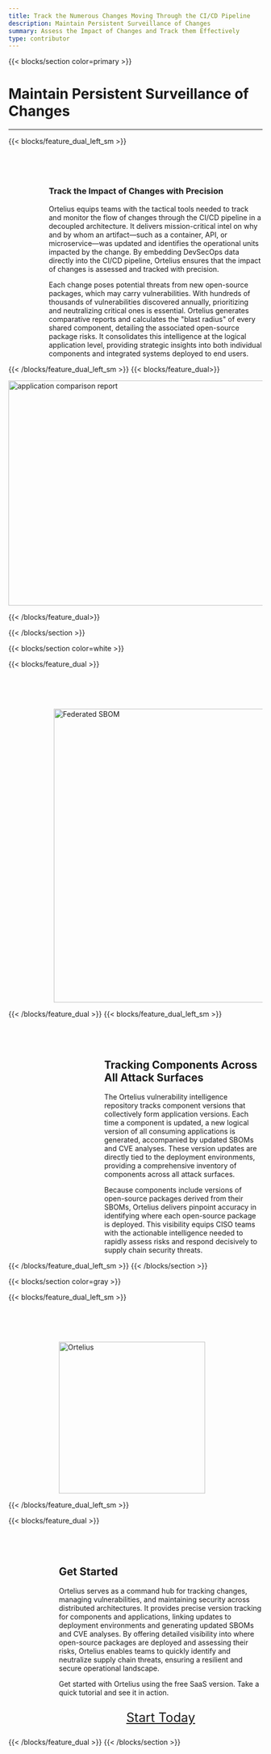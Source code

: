 ```yaml
---
title: Track the Numerous Changes Moving Through the CI/CD Pipeline
description: Maintain Persistent Surveillance of Changes
summary: Assess the Impact of Changes and Track them Effectively
type: contributor
---
```



{{< blocks/section color=primary >}}
<div class="col-12">
<h1 class="text-center">Maintain Persistent Surveillance of Changes</h1>
<hr>
</div>

{{< blocks/feature_dual_left_sm >}} 

<div style="margin-top:80px;margin-left:80px">

### Track the Impact of Changes with Precision


Ortelius equips teams with the tactical tools needed to track and monitor the flow of changes through the CI/CD pipeline in a decoupled architecture. It delivers mission-critical intel on why and by whom an artifact—such as a container, API, or microservice—was updated and identifies the operational units impacted by the change. By embedding DevSecOps data directly into the CI/CD pipeline, Ortelius ensures that the impact of changes is assessed and tracked with precision.

Each change poses potential threats from new open-source packages, which may carry vulnerabilities. With hundreds of thousands of vulnerabilities discovered annually, prioritizing and neutralizing critical ones is essential. Ortelius generates comparative reports and calculates the "blast radius" of every shared component, detailing the associated open-source package risks. It consolidates this intelligence at the logical application level, providing strategic insights into both individual components and integrated systems deployed to end users.


</div>

{{< /blocks/feature_dual_left_sm >}} 
{{< blocks/feature_dual>}} 

<div class="col-center">

<img src="/images/Comparisonreport.png" alt="application comparison report" height="445px" width="1113px" />
</div>

{{< /blocks/feature_dual>}} 

{{< /blocks/section >}}


{{< blocks/section color=white >}}
<div class="col-12">
</div>

{{< blocks/feature_dual >}} 


<div style="margin-top:80px;margin-left:90px">

<img src="/images/applicationandcomponents.png" alt="Federated SBOM" height="581px" width="985px"/>

</div>


{{< /blocks/feature_dual >}} 
{{< blocks/feature_dual_left_sm >}} 


<div style="margin-top:80px;margin-left:190px">


## Tracking Components Across All Attack Surfaces

The Ortelius vulnerability intelligence repository tracks component versions that collectively form application versions. Each time a component is updated, a new logical version of all consuming applications is generated, accompanied by updated SBOMs and CVE analyses. These version updates are directly tied to the deployment environments, providing a comprehensive inventory of components across all attack surfaces. 

Because components include versions of open-source packages derived from their SBOMs, Ortelius delivers pinpoint accuracy in identifying where each open-source package is deployed. This visibility equips CISO teams with the actionable intelligence needed to rapidly assess risks and respond decisively to supply chain security threats.

</div>

{{< /blocks/feature_dual_left_sm >}} 
{{< /blocks/section >}}



{{< blocks/section color=gray >}}
<div class="col-12">
</div>

{{< blocks/feature_dual_left_sm >}} 

<div style="margin-top:80px;margin-left:100px">



<img src="/images/Otelius-transparent1-300x290.png" alt="Ortelius" height="300px" width="290px"/>
</div>



{{< /blocks/feature_dual_left_sm >}} 

{{< blocks/feature_dual >}}

<div style="margin-top:80px;margin-left:100px">

## Get Started

Ortelius serves as a command hub for tracking changes, managing vulnerabilities, and maintaining security across distributed architectures. It provides precise version tracking for components and applications, linking updates to deployment environments and generating updated SBOMs and CVE analyses. By offering detailed visibility into where open-source packages are deployed and assessing their risks, Ortelius enables teams to quickly identify and neutralize supply chain threats, ensuring a resilient and secure operational landscape.

Get started with Ortelius using the free SaaS version. Take a quick tutorial and see it in action. 

<div style="font-size:1.8em;text-align:center;margin-top:10px">

[Start Today](https://www.deployhub.com/deployhub-team/) 
</div>

</div>

{{< /blocks/feature_dual >}}
{{< /blocks/section >}}


